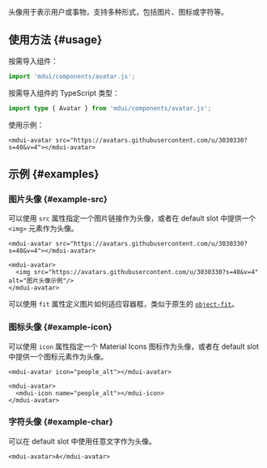 头像用于表示用户或事物，支持多种形式，包括图片、图标或字符等。

## 使用方法 {#usage}

按需导入组件：

```js
import 'mdui/components/avatar.js';
```

按需导入组件的 TypeScript 类型：

```ts
import type { Avatar } from 'mdui/components/avatar.js';
```

使用示例：

```html,example
<mdui-avatar src="https://avatars.githubusercontent.com/u/3030330?s=40&v=4"></mdui-avatar>
```

## 示例 {#examples}

### 图片头像 {#example-src}

可以使用 `src` 属性指定一个图片链接作为头像，或者在 default slot 中提供一个 `<img>` 元素作为头像。

```html,example,expandable
<mdui-avatar src="https://avatars.githubusercontent.com/u/3030330?s=40&v=4"></mdui-avatar>

<mdui-avatar>
  <img src="https://avatars.githubusercontent.com/u/3030330?s=40&v=4" alt="图片头像示例"/>
</mdui-avatar>
```

可以使用 `fit` 属性定义图片如何适应容器框，类似于原生的 [`object-fit`](https://developer.mozilla.org/en-US/docs/Web/CSS/object-fit)。

### 图标头像 {#example-icon}

可以使用 `icon` 属性指定一个 Material Icons 图标作为头像，或者在 default slot 中提供一个图标元素作为头像。

```html,example,expandable
<mdui-avatar icon="people_alt"></mdui-avatar>

<mdui-avatar>
  <mdui-icon name="people_alt"></mdui-icon>
</mdui-avatar>
```

### 字符头像 {#example-char}

可以在 default slot 中使用任意文字作为头像。

```html,example,expandable
<mdui-avatar>A</mdui-avatar>
```
